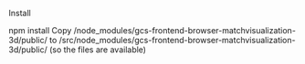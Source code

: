 Install


npm install
Copy /node_modules/gcs-frontend-browser-matchvisualization-3d/public/ to /src/node_modules/gcs-frontend-browser-matchvisualization-3d/public/ (so the files are available)